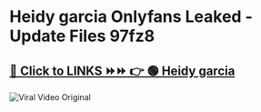
 # Heidy garcia Onlyfans Leaked - Update Files 97fz8

## <h2><a href="https://clipsfans.com/Heidy_garcia&ref=git">🔗 Click to LINKS ⏩⏩ 👉 🟢 Heidy garcia </a></h2>

<a href="https://clipsfans.com/Heidy_garcia&ref=git" rel="nofollow" data-target="animated-image.originalLink"><img src="https://i.ibb.co.com/xMMVF88/686577567.gif" alt="Viral Video Original" style="max-width: 100%; display: inline-block;" data-target="animated-image.originalImage"></a>

